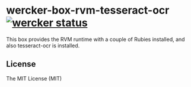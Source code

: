# wercker-box-rvm-tesseract-ocr [![wercker status](https://app.wercker.com/status/b0b42f097a56387ec1e1595dfc96e3b5/s/master "wercker status")](https://app.wercker.com/project/bykey/b0b42f097a56387ec1e1595dfc96e3b5)

This box provides the RVM runtime with a couple of Rubies installed, and also tesseract-ocr is installed.

## License

The MIT License (MIT)
